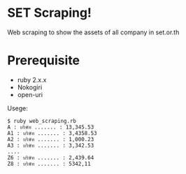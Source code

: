 # SET Scraping!
Web scraping to show the assets of all company in set.or.th
# Prerequisite
- ruby 2.x.x
- Nokogiri
- open-uri

Usege:
```
$ ruby web_scraping.rb
A : บริษัท ....... : 13,345.53
A1 : บริษัท ....... : 3,4358.53
A2 : บริษัท ....... : 1,000.23
A3 : บริษัท ....... : 3,342.53
....
Z6 : บริษัท ....... : 2,439.64
Z8 : บริษัท ....... : 5342,11
```
